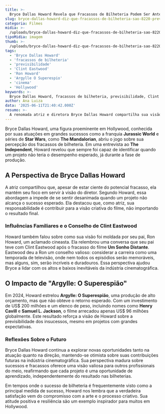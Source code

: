 ```yaml
---
title: >-
  Bryce Dallas Howard Revela que Fracassos de Bilheteria Podem Ser Antecipados
slug: bryce-dallas-howard-diz-que-fracassos-de-bilheteria-sao-8220-previsiveis-8221-durante-a-producao
categoria: Filmes
midia: >-
  /uploads/bryce-dallas-howard-diz-que-fracassos-de-bilheteria-sao-8220-previsiveis-8221-durante-a-producao-thumb.webp
tipoMidia: imagem
thumb: >-
  /uploads/bryce-dallas-howard-diz-que-fracassos-de-bilheteria-sao-8220-previsiveis-8221-durante-a-producao-thumb.webp
tags:
  - 'Bryce Dallas Howard'
  - 'fracassos de bilheteria'
  - 'previsibilidade'
  - 'Clint Eastwood'
  - 'Ron Howard'
  - 'Argylle O Superespio'
  - 'cinema'
  - 'Hollywood'
keywords: >-
  Bryce Dallas Howard, fracassos de bilheteria, previsibilidade, Clint Eastwood, Ron Howard, Argylle: O Superespião, cinema, Hollywood
author: Ana Luiza
data: '2025-06-11T21:40:42.000Z'
resumo: >-
  A renomada atriz e diretora Bryce Dallas Howard compartilha sua visão sobre a previsibilidade dos fracassos de bilheteria durante a produção de filmes, destacando experiências pessoais e conselhos de Clint Eastwood.
---
```


Bryce Dallas Howard, uma figura proeminente em Hollywood, conhecida por suas atuações em grandes sucessos como a franquia **Jurassic World** e séries de **Star Wars**, como **The Mandalorian**, abriu o jogo sobre sua percepção dos fracassos de bilheteria. Em uma entrevista ao **The Independent**, Howard revelou que sempre foi capaz de identificar quando um projeto não teria o desempenho esperado, já durante a fase de produção. 

## A Perspectiva de Bryce Dallas Howard

A atriz compartilhou que, apesar de estar ciente do potencial fracasso, ela mantém seu foco em servir à visão do diretor. Segundo Howard, essa abordagem a impede de se sentir desanimada quando um projeto não alcança o sucesso esperado. Ela destacou que, como atriz, sua responsabilidade é contribuir para a visão criativa do filme, não importando o resultado final. 

### Influências Familiares e o Conselho de Clint Eastwood

Howard também falou sobre como sua visão foi moldada por seu pai, Ron Howard, um aclamado cineasta. Ela relembrou uma conversa que seu pai teve com Clint Eastwood após o fracasso do filme **Um Sonho Distante**. Eastwood deu a Ron um conselho valioso: considerar a carreira como uma temporada de televisão, onde nem todos os episódios serão memoráveis, mas alguns, sim, serão incríveis e duradouros. Essa perspectiva ajudou Bryce a lidar com os altos e baixos inevitáveis da indústria cinematográfica.

## O Impacto de "Argylle: O Superespião"

Em 2024, Howard estrelou **Argylle: O Superespião**, uma produção de alto orçamento, mas que não obteve o retorno esperado. Com um investimento de US$ 200 milhões e um elenco de peso, incluindo nomes como **Henry Cavill** e **Samuel L. Jackson**, o filme arrecadou apenas US$ 96 milhões globalmente. Este resultado reforça a visão de Howard sobre a previsibilidade dos insucessos, mesmo em projetos com grandes expectativas.

### Reflexões Sobre o Futuro

Bryce Dallas Howard continua a explorar novas oportunidades tanto na atuação quanto na direção, mantendo-se otimista sobre suas contribuições futuras na indústria cinematográfica. Sua perspectiva madura sobre sucessos e fracassos oferece uma visão valiosa para outros profissionais do meio, reafirmando que cada projeto é uma oportunidade de aprendizado, independentemente do resultado nas bilheterias.

Em tempos onde o sucesso de bilheteria é frequentemente visto como a principal medida de sucesso, Howard nos lembra que a verdadeira satisfação vem do compromisso com a arte e o processo criativo. Sua atitude positiva e resiliência são um exemplo inspirador para muitos em Hollywood.